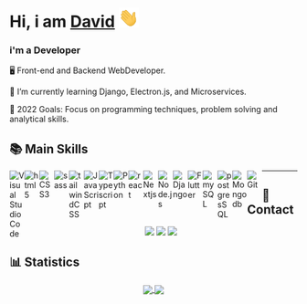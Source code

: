 #  Hi, i am [David][website] <img src="https://raw.githubusercontent.com/ABSphreak/ABSphreak/master/gifs/Hi.gif" width="35px">


<h3><p>i'm a <strong>Developer</strong></p></h3>
<p>🖥️ Front-end and Backend WebDeveloper.</p>
<p>🌱 I’m currently learning Django, Electron.js, and Microservices.</p>
<p>🥅 2022 Goals: Focus on programming techniques, problem solving and analytical skills.</p>

## 📚 Main Skills
<img align="left" alt="Visual Studio Code" width="26px" src="https://raw.githubusercontent.com/davi38/davi38/main/images/visual-studio-code.png" />
<img align="left" alt="html5" width="26px" src="https://raw.githubusercontent.com/davi38/davi38/main/images/html.png" />
<img align="left" alt="CSS3" width="26px" src="https://raw.githubusercontent.com/davi38/davi38/main/images/css.png" />
<img align="left" alt="sass" width="26px" src="https://raw.githubusercontent.com/davi38/davi38/main/images/sass.png" />
<img align="left" alt="tailwindCSS" width="26px" src="https://raw.githubusercontent.com/davi38/davi38/main/images/tailwindCSS.png" />
<img align="left" alt="JavaScript" width="26px" src="https://raw.githubusercontent.com/davi38/davi38/main/images/javascript.png" />
<img align="left" alt="Typescript" width="26px" src="https://raw.githubusercontent.com/davi38/davi38/main/images/ts.png" />
<img align="left" alt="Python" width="26px" src="https://raw.githubusercontent.com/davi38/davi38/main/images/python.png" />
<img align="left" alt="react" width="26px" src="https://raw.githubusercontent.com/davi38/davi38/main/images/react.png" />
<img align="left" alt="Nextjs" width="26px" src="https://raw.githubusercontent.com/davi38/davi38/main/images/next_logo.png" />
<img align="left" alt="Node.js" width="26px" src="https://raw.githubusercontent.com/davi38/davi38/main/images/nodejs.png" />
<img align="left" alt="Django" width="26px" src="https://raw.githubusercontent.com/davi38/davi38/main/images/django.png" />
<img align="left" alt="Flutter" width="26px" src="https://raw.githubusercontent.com/davi38/davi38/main/images/flutter.png" />
<img align="left" alt="mySQL" width="26px" src="https://raw.githubusercontent.com/davi38/davi38/main/images/mySQL2.png" />
<img align="left" alt="postgresSQL" width="26px" src="https://raw.githubusercontent.com/davi38/davi38/main/images/postgresSQL.png" />
<img align="left" alt="Mongodb" width="26px" src="https://raw.githubusercontent.com/davi38/davi38/main/images/mongodb.png" />
<img align="left" alt="Git" width="26px" src="https://raw.githubusercontent.com/davi38/davi38/main/images/git.png" />
</div>
<hr />

## 📱 Contact
<div align="center">
  <a href= "https://www.linkedin.com/in/davialvesoliveira" target="_blank"><img src="https://img.shields.io/badge/-LinkedIn-%230077B5?style=for-the-badge&logo=linkedin&logoColor=white" target="_blank"></a>
  <a href = "https://twitter.com/DaviAlvesOli" target="_blank"><img src="https://img.shields.io/badge/twitter-0054F7?style=for-the-badge&logo=twiter&logoColor=white" target="_blank"></a>
  <a href = "mailto:davi3alves@gmail.com"><img src="https://img.shields.io/badge/-Gmail-%23333?style=for-the-badge&logo=gmail&logoColor=white" target="_blank"></a>
</div>

## 📊 Statistics
  <div align="center">
<a href="https://github.com/anuraghazra/github-readme-stats">
  <img align="center" src="https://github-readme-stats.vercel.app/api/top-langs/?username=davi38&layout=compact&theme=radical&hide_border=true" />
</a>
<a href="https://git.io/streak-stats">
  <img align="center" src="https://github-readme-streak-stats.herokuapp.com?user=davi38&theme=radical&hide_border=true&date_format=j%20M%5B%20Y%5D" />
</a>
  </div>

[website]: https://davi38.github.io/

